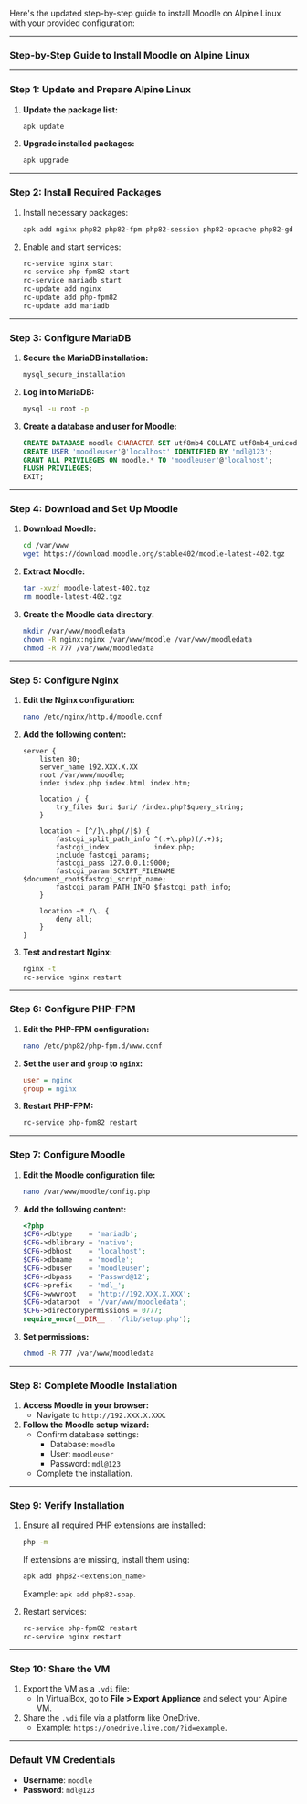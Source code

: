Here's the updated step-by-step guide to install Moodle on Alpine Linux with your provided configuration:

---

### **Step-by-Step Guide to Install Moodle on Alpine Linux**

---

### **Step 1: Update and Prepare Alpine Linux**

1. **Update the package list:**
   ```bash
   apk update
   ```
2. **Upgrade installed packages:**
   ```bash
   apk upgrade
   ```

---

### **Step 2: Install Required Packages**

1. Install necessary packages:
   ```bash
   apk add nginx php82 php82-fpm php82-session php82-opcache php82-gd php82-mysqli php82-pdo_mysql php82-xmlreader php82-ctype php82-zip php82-soap php82-intl php82-xmlrpc php82-mbstring php82-json php82-curl php82-tokenizer mariadb mariadb-client wget
   ```
2. Enable and start services:
   ```bash
   rc-service nginx start
   rc-service php-fpm82 start
   rc-service mariadb start
   rc-update add nginx
   rc-update add php-fpm82
   rc-update add mariadb
   ```

---

### **Step 3: Configure MariaDB**

1. **Secure the MariaDB installation:**
   ```bash
   mysql_secure_installation
   ```
2. **Log in to MariaDB:**
   ```bash
   mysql -u root -p
   ```
3. **Create a database and user for Moodle:**
   ```sql
   CREATE DATABASE moodle CHARACTER SET utf8mb4 COLLATE utf8mb4_unicode_ci;
   CREATE USER 'moodleuser'@'localhost' IDENTIFIED BY 'mdl@123';
   GRANT ALL PRIVILEGES ON moodle.* TO 'moodleuser'@'localhost';
   FLUSH PRIVILEGES;
   EXIT;
   ```

---

### **Step 4: Download and Set Up Moodle**

1. **Download Moodle:**
   ```bash
   cd /var/www
   wget https://download.moodle.org/stable402/moodle-latest-402.tgz
   ```
2. **Extract Moodle:**
   ```bash
   tar -xvzf moodle-latest-402.tgz
   rm moodle-latest-402.tgz
   ```
3. **Create the Moodle data directory:**
   ```bash
   mkdir /var/www/moodledata
   chown -R nginx:nginx /var/www/moodle /var/www/moodledata
   chmod -R 777 /var/www/moodledata
   ```

---

### **Step 5: Configure Nginx**

1. **Edit the Nginx configuration:**
   ```bash
   nano /etc/nginx/http.d/moodle.conf
   ```
2. **Add the following content:**
   ```nginx
   server {
       listen 80;
       server_name 192.XXX.X.XX
       root /var/www/moodle;
       index index.php index.html index.htm;

       location / {
           try_files $uri $uri/ /index.php?$query_string;
       }

       location ~ [^/]\.php(/|$) {
           fastcgi_split_path_info ^(.+\.php)(/.+)$;
           fastcgi_index           index.php;
           include fastcgi_params;
           fastcgi_pass 127.0.0.1:9000;
           fastcgi_param SCRIPT_FILENAME $document_root$fastcgi_script_name;
           fastcgi_param PATH_INFO $fastcgi_path_info;
       }

       location ~* /\. {
           deny all;
       }
   }
   ```
3. **Test and restart Nginx:**
   ```bash
   nginx -t
   rc-service nginx restart
   ```

---

### **Step 6: Configure PHP-FPM**

1. **Edit the PHP-FPM configuration:**
   ```bash
   nano /etc/php82/php-fpm.d/www.conf
   ```
2. **Set the `user` and `group` to `nginx`:**
   ```ini
   user = nginx
   group = nginx
   ```
3. **Restart PHP-FPM:**
   ```bash
   rc-service php-fpm82 restart
   ```

---

### **Step 7: Configure Moodle**

1. **Edit the Moodle configuration file:**
   ```bash
   nano /var/www/moodle/config.php
   ```
2. **Add the following content:**
   ```php
   <?php
   $CFG->dbtype    = 'mariadb';
   $CFG->dblibrary = 'native';
   $CFG->dbhost    = 'localhost';
   $CFG->dbname    = 'moodle';
   $CFG->dbuser    = 'moodleuser';
   $CFG->dbpass    = 'Passwrd@12';
   $CFG->prefix    = 'mdl_';
   $CFG->wwwroot   = 'http://192.XXX.X.XXX';
   $CFG->dataroot  = '/var/www/moodledata';
   $CFG->directorypermissions = 0777;
   require_once(__DIR__ . '/lib/setup.php');
   ```
3. **Set permissions:**
   ```bash
   chmod -R 777 /var/www/moodledata
   ```

---

### **Step 8: Complete Moodle Installation**

1. **Access Moodle in your browser:**
   - Navigate to `http://192.XXX.X.XXX`.
2. **Follow the Moodle setup wizard:**
   - Confirm database settings:
     - Database: `moodle`
     - User: `moodleuser`
     - Password: `mdl@123`
   - Complete the installation.

---

### **Step 9: Verify Installation**

1. Ensure all required PHP extensions are installed:
   ```bash
   php -m
   ```
   If extensions are missing, install them using:
   ```bash
   apk add php82-<extension_name>
   ```
   Example: `apk add php82-soap`.

2. Restart services:
   ```bash
   rc-service php-fpm82 restart
   rc-service nginx restart
   ```

---

### **Step 10: Share the VM**

1. Export the VM as a `.vdi` file:
   - In VirtualBox, go to **File > Export Appliance** and select your Alpine VM.
2. Share the `.vdi` file via a platform like OneDrive.
   - Example: `https://onedrive.live.com/?id=example`.

---

### **Default VM Credentials**

- **Username**: `moodle`
- **Password**: `mdl@123`

